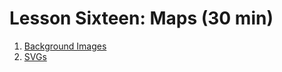 # Lesson Sixteen: Maps (30 min)
1. [Background Images](01_Background-Images.md)
2. [SVGs](02_SVG's.md)

